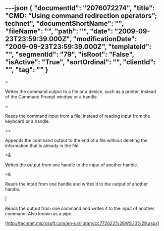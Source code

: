 ---json
{
  "documentId": "2076072274",
  "title": "CMD: “Using command redirection operators”; technet",
  "documentShortName": "",
  "fileName": "",
  "path": "",
  "date": "2009-09-23T23:59:39.000Z",
  "modificationDate": "2009-09-23T23:59:39.000Z",
  "templateId": "",
  "segmentId": "79",
  "isRoot": "False",
  "isActive": "True",
  "sortOrdinal": "",
  "clientId": "",
  "tag": ""
}
---

&gt;

Writes the command output to a file or a device, such as a printer, instead of the Command Prompt window or a handle.

&lt;

Reads the command input from a file, instead of reading input from the keyboard or a handle.

&gt;&gt;

Appends the command output to the end of a file without deleting the information that is already in the file.

&gt;&

Writes the output from one handle to the input of another handle.

&lt;&

Reads the input from one handle and writes it to the output of another handle.

|

Reads the output from one command and writes it to the input of another command. Also known as a pipe. 

[http://technet.microsoft.com/en-us/library/cc772622%28WS.10%29.aspx]
